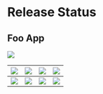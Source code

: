 # Release Status

## Foo App
<img src="https://img.shields.io/badge/last updated-18/09/2019-blueviolet" />

|<img src="https://img.shields.io/badge/local-lightgrey" />|<img src="https://img.shields.io/badge/DEV-lightgrey" />|<img src="https://img.shields.io/badge/STA-9cf" />|<img src="https://img.shields.io/badge/PRO-blue" />|
|--------------|--------------|--------------|--------------|
|<img src="https://img.shields.io/badge/v1.0.1-preview5-yellow" />|<img src="https://img.shields.io/badge/v1.0.1-preview4-yellow" />|<img src="https://img.shields.io/badge/v1.0-green" />|<img src="https://img.shields.io/badge/v1.0-green" />|
